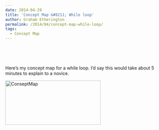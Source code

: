 ```yaml
---
date: 2014-04-29
title: 'Concept Map &#8211; While loop'
author: Graham Etherington
permalink: /2014/04/concept-map-while-loop/
tags:
  - Concept Map
---
```

&nbsp;

&nbsp;

Here&#8217;s my concept map for a while loop. I&#8217;d say this would take about 5 minutes to explain to a novice.

[<img class="alignnone size-medium wp-image-6820" alt="ConseptMap" src="http://teaching.software-carpentry.org/wp-content/uploads/2014/04/ConseptMap-300x139.jpg" width="300" height="139" />][1]

 [1]: http://teaching.software-carpentry.org/wp-content/uploads/2014/04/ConseptMap.jpg
